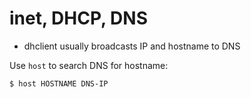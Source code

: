 # inet, DHCP, DNS
- dhclient usually broadcasts IP and hostname to DNS

Use `host` to search DNS for hostname:

    $ host HOSTNAME DNS-IP
